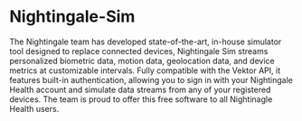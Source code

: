 # Nightingale-Sim

The Nightingale team has developed state-of-the-art, in-house simulator tool designed to replace 
connected devices, Nightingale Sim streams personalized biometric data, motion data, geolocation 
data, and device metrics at customizable intervals. Fully compatible with the Vektor API, it 
features built-in authentication, allowing you to sign in with your Nightingale Health account and 
simulate data streams from any of your registered devices. The team is proud to offer this free software 
to all Nightinagle Health users. 
